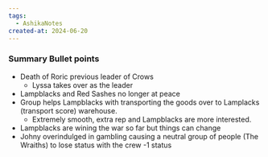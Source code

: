 ```yaml
---
tags:
  - AshikaNotes
created-at: 2024-06-20
---
```

### Summary Bullet points
- Death of Roric previous leader of Crows
	- Lyssa takes over as the leader
- Lampblacks and Red Sashes no longer at peace
- Group helps Lampblacks with transporting the goods over to Lamplacks (transport score) warehouse.
	- Extremely smooth, extra rep and Lampblacks are more interested.
- Lampblacks are wining the war so far but things can change
- Johny overindulged in gambling causing a neutral group of people (The Wraiths) to lose status with the crew -1 status
